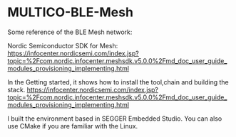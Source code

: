 # MULTICO-BLE-Mesh

Some reference of the BLE Mesh network:

Nordic Semiconductor SDK for Mesh:
https://infocenter.nordicsemi.com/index.jsp?topic=%2Fcom.nordic.infocenter.meshsdk.v5.0.0%2Fmd_doc_user_guide_modules_provisioning_implementing.html

In the Getting started, it shows how to install the tool,chain and building the stack.
https://infocenter.nordicsemi.com/index.jsp?topic=%2Fcom.nordic.infocenter.meshsdk.v5.0.0%2Fmd_doc_user_guide_modules_provisioning_implementing.html

I built the environment based in SEGGER Embedded Studio. You can also use CMake if you are familiar with the Linux.

